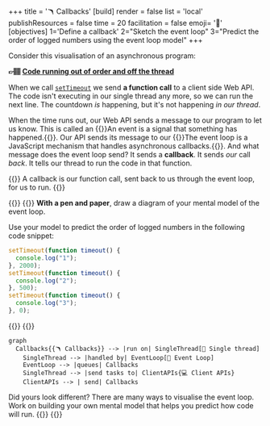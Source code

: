 +++
title = '🪃 Callbacks'
[build]
    render = false
    list = 'local'
    publishResources = false
time = 20
facilitation = false
emoji= '🧩'
[objectives]
1='Define a callback'
2="Sketch the event loop"
3="Predict the order of logged numbers using the event loop model"
+++

Consider this visualisation of an asynchronous program:

**👉🏽 [Code running out of order and off the thread](http://latentflip.com/loupe/?code=c2V0VGltZW91dChmdW5jdGlvbiB0aW1lb3V0KCkgewogICAgY29uc29sZS5sb2coIjEiKTsKfSwgMjAwMCk7CnNldFRpbWVvdXQoZnVuY3Rpb24gdGltZW91dCgpIHsKICAgIGNvbnNvbGUubG9nKCIyIik7Cn0sIDUwMCk7CnNldFRpbWVvdXQoZnVuY3Rpb24gdGltZW91dCgpIHsKICAgIGNvbnNvbGUubG9nKCIzIik7Cn0sIDApOwo%3D!!!)**

When we call [`setTimeout`](https://developer.mozilla.org/en-US/docs/Web/API/setTimeout) we send **a function call** to a client side Web API. The code isn't executing in our single thread any more, so we can run the next line. The countdown _is_ happening, but it's not happening _in our thread_.

When the time runs out, our Web API sends a message to our program to let us know. This is called an {{<tooltip title="event">}}An event is a signal that something has happened.{{</tooltip>}}. Our API sends its message to our {{<tooltip title="event loop">}}The event loop is a JavaScript mechanism that handles asynchronous callbacks.{{</tooltip>}}. And what message does the event loop send? It sends a **callback**. It sends _our_ call _back_. It tells our thread to run the code in that function.

{{<note type="tip" title="Our call is back">}}
A callback is our function call, sent back to us through the event loop, for us to run.
{{</note>}}

{{<tabs name="Event Loop">}}
{{<tab name="Sketch your mental model">}}
**With a pen and paper**, draw a diagram of your mental model of the event loop.

Use your model to predict the order of logged numbers in the following code snippet:

```js
setTimeout(function timeout() {
  console.log("1");
}, 2000);
setTimeout(function timeout() {
  console.log("2");
}, 500);
setTimeout(function timeout() {
  console.log("3");
}, 0);
```

{{</tab>}}
{{<tab name="Compare your model">}}

```mermaid
graph
  Callbacks{{🪃 Callbacks}} --> |run on| SingleThread[🧵 Single thread]
    SingleThread --> |handled by| EventLoop[🔁 Event Loop]
    EventLoop --> |queues| Callbacks
    SingleThread --> |send tasks to| ClientAPIs{💻 Client APIs}
    ClientAPIs --> | send| Callbacks
```

Did yours look different? There are many ways to visualise the event loop. Work on building your own mental model that helps you predict how code will run.
{{</tab>}}
{{</tabs>}}
